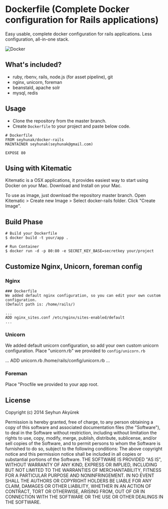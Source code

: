 # Dockerfile (Complete Docker configuration for Rails applications)

Easy usable, complete docker configuration for rails applications. Less configuration, all-in-one stack.

![Docker](http://blog.docker.com/wp-content/uploads/2013/08/KuDr42X_ITXghJhSInDZekNEF0jLt3NeVxtRye3tqco.png)

## What's included?

- ruby, rbenv, rails, node.js (for asset pipeline), git
- nginx, unicorn, foreman
- beanstald, apache solr
- mysql, redis

## Usage

- Clone the repository from the master branch.
- Create `Dockerfile` to your project and paste below code.

```
# Dockerfile
FROM seyhunak/docker-rails
MAINTAINER seyhunak(seyhunak@gmail.com)

EXPOSE 80
```

## Using with Kitematic

Kitematic is a OSX applications, it provides easiest way to start using Docker on your Mac.
Download and Install on your Mac.

To use as image, just download the repository master branch. Open Kitematic > Create new Image > Select docker-rails folder.
Click "Create Image".


## Build Phase

```
# Build your Dockerfile
$ docker build -t your/app .

# Run Container
$ docker run -d -p 80:80 -e SECRET_KEY_BASE=secretkey your/project
```

## Customize Nginx, Unicorn, foreman config

### Nginx

```
### Dockerfile
We added default nginx configuration, so you can edit your own custom configuration.
(Default path is: /home/rails/)

...
ADD nginx_sites.conf /etc/nginx/sites-enabled/default
...
```

### Unicorn
We added default unicorn configuration, so add your own custom unicorn configuration.
Place "unicorn.rb" we provided to `config/unicorn.rb`

...
ADD unicorn.rb /home/rails/config/unicorn.rb
...


### Foreman

Place "Procfile we provided to your app root.


## License

Copyright (c) 2014 Seyhun Akyürek

Permission is hereby granted, free of charge, to any person obtaining a copy of this software and associated documentation files (the "Software"), to deal in the Software without restriction, including without limitation the rights to use, copy, modify, merge, publish, distribute, sublicense, and/or sell copies of the Software, and to permit persons to whom the Software is furnished to do so, subject to the following conditions: The above copyright notice and this permission notice shall be included in all copies or substantial portions of the Software. THE SOFTWARE IS PROVIDED "AS IS", WITHOUT WARRANTY OF ANY KIND, EXPRESS OR IMPLIED, INCLUDING BUT NOT LIMITED TO THE WARRANTIES OF MERCHANTABILITY, FITNESS FOR A PARTICULAR PURPOSE AND NONINFRINGEMENT. IN NO EVENT SHALL THE AUTHORS OR COPYRIGHT HOLDERS BE LIABLE FOR ANY CLAIM, DAMAGES OR OTHER LIABILITY, WHETHER IN AN ACTION OF CONTRACT, TORT OR OTHERWISE, ARISING FROM, OUT OF OR IN CONNECTION WITH THE SOFTWARE OR THE USE OR OTHER DEALINGS IN THE SOFTWARE.
